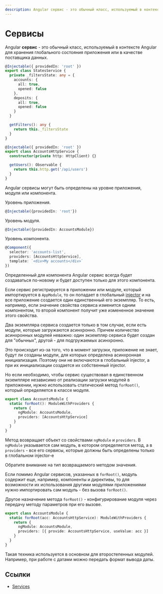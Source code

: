 ```yaml
---
description: Angular сервис - это обычный класс, используемый в контексте Angular для хранения глобального состояния приложения или в качестве поставщика данных
---
```


# Сервисы

Angular **сервис** - это обычный класс, используемый в контексте Angular для хранения глобального состояния приложения или в качестве поставщика данных.

```ts
@Injectable({ providedIn: 'root' })
export class StatesService {
  private _filtersState: any = {
    accounts: {
      all: true,
      opened: false
    },
    deposits: {
      all: true,
      opened: false
    }
  }

  getFilters(): any {
    return this._filtersState
  }
}
```

```ts
@Injectable({ providedIn: 'root' })
export class AccountsHttpService {
  constructor(private http: HttpClient) {}

  getUsers(): Observable {
    return this.http.get('/api/users')
  }
}
```

Angular сервисы могут быть определены на уровне приложения, модуля или компонента.

Уровень приложения.

```ts
@Injectable({providedIn: 'root'})
```

Уровень модуля.

```ts
@Injectable({providedIn: AccountsModule})
```

Уровень компонента.

```ts
@Component({
  selector: 'accounts-list',
  providers: [AccountsHttpService],
  template: `<div>My accounts</div>`
})
```

Определенный для компонента Angular сервис всегда будет создаваться по-новому и будет доступен только для этого компонента.

Если сервис регистрируется в приложении или модуле, который импортируется в `AppModule`, то он попадает в глобальный [injector](dependency-injection.md) и на все приложение создается один единственный его экземпляр. То есть, например, если значение свойства сервиса изменится одним компонентом, то второй компонент получит уже измененное значение этого свойства.

Два экземпляра сервиса создается только в том случае, если есть модули, которые загружаются асинхронно. Причем количество асинхронных модулей неважно: один экземпляр сервиса будет создан для "обычных", другой - для подгружаемых асинхронно.

Это происходит из-за того, что в момент загрузки, приложение не знает, будут ли созданы модули, для которых определена асинхронная инициализация. Поэтому они не включаются в глобальный injector, а при их инициализации создается их собственный injector.

Но если необходимо, чтобы сервис существовал в единственном экземпляре независимо от реализации загрузки модулей в приложении, нужно использовать статический метод `forRoot()`, который определяется в классе модуля.

```ts
export class AccountsModule {
  static forRoot(): ModuleWithProviders {
    return {
      ngModule: AccountsModule,
      providers: [AccountsHttpService]
    }
  }
}
```

Метод возвращает объект со свойствами `ngModule` и `providers`. В `ngModule` указывается сам модуль, в котором определяется метод, а в `providers` - все его сервисы, которые должны быть определены только в глобальном injector-е

Обратите внимание на тип возвращаемого методом значения.

Если помимо Angular сервисов, указанных в `forRoot()`, модуль содержит еще, например, компоненты и директивы, то для возможности их использования другими модулями приложениями нужно импортировать сам модуль - без вызова `forRoot()`.

Другое назначение метода `forRoot()` - конфигурирование модуля через передачу методу параметров при его вызове.

```ts
export class AccountsModule {
  static forRoot(acc: AccountsHttpService): ModuleWithProviders {
    return {
      ngModule: AccountsModule,
      providers: [{ provide: AccountsHttpService, useValue: acc }]
    }
  }
}
```

Такая техника используется в основном для второстепенных модулей. Например, при работе с датами можно передать формат вывода даты.

## Ссылки

- [Services](https://angular.io/tutorial/toh-pt4)
